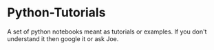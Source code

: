# Python-Tutorials

A set of python notebooks meant as tutorials or examples. If you don't understand it then google it or ask Joe.
